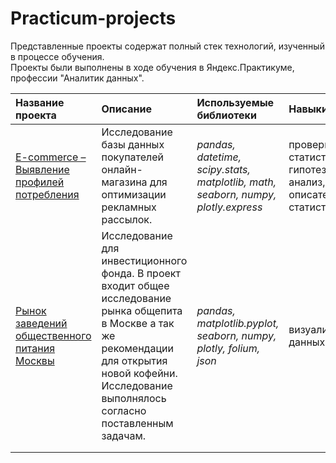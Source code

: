 # Practicum-projects

Представленные проекты содержат полный стек технологий, изученный в процессе обучения.  
Проекты были выполнены в ходе обучения в Яндекс.Практикуме, профессии "Аналитик данных".  


| Название проекта | Описание | Используемые библиотеки | Навыки |
| :---------------------- | :---------------------- | :---------------------- |:---------------------- |
| [E-commerce – Выявление профилей потребления](https://github.com/Ichayochek/Practicum-projects/tree/main/E-commerce%3AIdentification%20of%20consumption%20profiles) | Исследование базы данных покупателей онлайн-магазина для оптимизации рекламных рассылок.| *pandas, datetime, scipy.stats, matplotlib, math, seaborn, numpy, plotly.express* | проверка статистических гипотез, RFM-анализ, описательная статистика  | 
|[Рынок заведений общественного питания Москвы](https://github.com/Ichayochek/Practicum-projects/tree/main/food_services_market_Moscow)  | Исследование для инвестиционного фонда. В проект входит общее исследование рынка общепита в Москве а так же рекомендации для открытия новой кофейни. Исследование выполнялось согласно поставленным задачам. | *pandas, matplotlib.pyplot, seaborn, numpy, plotly, folium, json* | визуализация данных |
|  |  |  |  |
|  |  |  |  |
